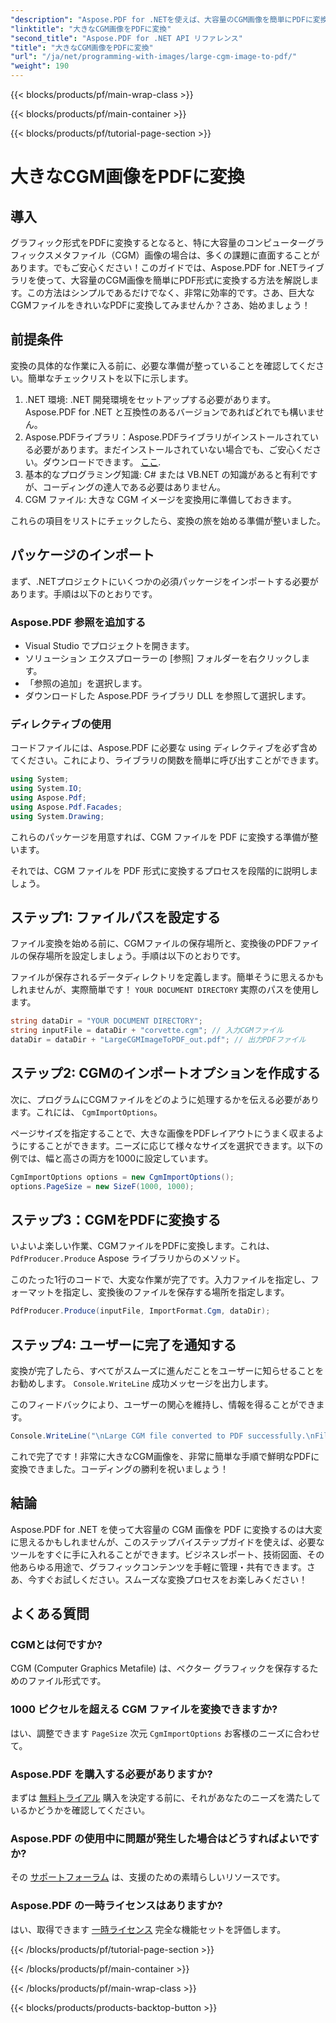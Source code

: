 ```yaml
---
"description": "Aspose.PDF for .NETを使えば、大容量のCGM画像を簡単にPDFに変換できます。この簡単なガイドに従って、迅速かつ効果的な変換プロセスを実現しましょう。"
"linktitle": "大きなCGM画像をPDFに変換"
"second_title": "Aspose.PDF for .NET API リファレンス"
"title": "大きなCGM画像をPDFに変換"
"url": "/ja/net/programming-with-images/large-cgm-image-to-pdf/"
"weight": 190
---
```


{{< blocks/products/pf/main-wrap-class >}}

{{< blocks/products/pf/main-container >}}

{{< blocks/products/pf/tutorial-page-section >}}

# 大きなCGM画像をPDFに変換

## 導入

グラフィック形式をPDFに変換するとなると、特に大容量のコンピューターグラフィックスメタファイル（CGM）画像の場合は、多くの課題に直面することがあります。でもご安心ください！このガイドでは、Aspose.PDF for .NETライブラリを使って、大容量のCGM画像を簡単にPDF形式に変換する方法を解説します。この方法はシンプルであるだけでなく、非常に効率的です。さあ、巨大なCGMファイルをきれいなPDFに変換してみませんか？さあ、始めましょう！

## 前提条件

変換の具体的な作業に入る前に、必要な準備が整っていることを確認してください。簡単なチェックリストを以下に示します。

1. .NET 環境: .NET 開発環境をセットアップする必要があります。Aspose.PDF for .NET と互換性のあるバージョンであればどれでも構いません。
2. Aspose.PDFライブラリ：Aspose.PDFライブラリがインストールされている必要があります。まだインストールされていない場合でも、ご安心ください。ダウンロードできます。 [ここ](https://releases。aspose.com/pdf/net/).
3. 基本的なプログラミング知識: C# または VB.NET の知識があると有利ですが、コーディングの達人である必要はありません。
4. CGM ファイル: 大きな CGM イメージを変換用に準備しておきます。

これらの項目をリストにチェックしたら、変換の旅を始める準備が整いました。

## パッケージのインポート

まず、.NETプロジェクトにいくつかの必須パッケージをインポートする必要があります。手順は以下のとおりです。

### Aspose.PDF 参照を追加する

- Visual Studio でプロジェクトを開きます。
- ソリューション エクスプローラーの [参照] フォルダーを右クリックします。
- 「参照の追加」を選択します。
- ダウンロードした Aspose.PDF ライブラリ DLL を参照して選択します。

### ディレクティブの使用

コードファイルには、Aspose.PDF に必要な using ディレクティブを必ず含めてください。これにより、ライブラリの関数を簡単に呼び出すことができます。

```csharp
using System;
using System.IO;
using Aspose.Pdf;
using Aspose.Pdf.Facades;
using System.Drawing;
```

これらのパッケージを用意すれば、CGM ファイルを PDF に変換する準備が整います。

それでは、CGM ファイルを PDF 形式に変換するプロセスを段階的に説明しましょう。

## ステップ1: ファイルパスを設定する

ファイル変換を始める前に、CGMファイルの保存場所と、変換後のPDFファイルの保存場所を設定しましょう。手順は以下のとおりです。

ファイルが保存されるデータディレクトリを定義します。簡単そうに思えるかもしれませんが、実際簡単です！ `YOUR DOCUMENT DIRECTORY` 実際のパスを使用します。

```csharp
string dataDir = "YOUR DOCUMENT DIRECTORY";
string inputFile = dataDir + "corvette.cgm"; // 入力CGMファイル
dataDir = dataDir + "LargeCGMImageToPDF_out.pdf"; // 出力PDFファイル
```

## ステップ2: CGMのインポートオプションを作成する

次に、プログラムにCGMファイルをどのように処理するかを伝える必要があります。これには、 `CgmImportOptions`。

ページサイズを指定することで、大きな画像をPDFレイアウトにうまく収まるようにすることができます。ニーズに応じて様々なサイズを選択できます。以下の例では、幅と高さの両方を1000に設定しています。

```csharp
CgmImportOptions options = new CgmImportOptions();
options.PageSize = new SizeF(1000, 1000);
```

## ステップ3：CGMをPDFに変換する

いよいよ楽しい作業、CGMファイルをPDFに変換します。これは、 `PdfProducer.Produce` Aspose ライブラリからのメソッド。

このたった1行のコードで、大変な作業が完了です。入力ファイルを指定し、フォーマットを指定し、変換後のファイルを保存する場所を指定します。

```csharp
PdfProducer.Produce(inputFile, ImportFormat.Cgm, dataDir);
```

## ステップ4: ユーザーに完了を通知する

変換が完了したら、すべてがスムーズに進んだことをユーザーに知らせることをお勧めします。 `Console.WriteLine` 成功メッセージを出力します。

このフィードバックにより、ユーザーの関心を維持し、情報を得ることができます。

```csharp
Console.WriteLine("\nLarge CGM file converted to PDF successfully.\nFile saved at " + dataDir);
```

これで完了です！非常に大きなCGM画像を、非常に簡単な手順で鮮明なPDFに変換できました。コーディングの勝利を祝いましょう！

## 結論

Aspose.PDF for .NET を使って大容量の CGM 画像を PDF に変換するのは大変に思えるかもしれませんが、このステップバイステップガイドを使えば、必要なツールをすぐに手に入れることができます。ビジネスレポート、技術図面、その他あらゆる用途で、グラフィックコンテンツを手軽に管理・共有できます。さあ、今すぐお試しください。スムーズな変換プロセスをお楽しみください！

## よくある質問

### CGMとは何ですか?
CGM (Computer Graphics Metafile) は、ベクター グラフィックを保存するためのファイル形式です。

### 1000 ピクセルを超える CGM ファイルを変換できますか?
はい、調整できます `PageSize` 次元 `CgmImportOptions` お客様のニーズに合わせて。

### Aspose.PDF を購入する必要がありますか?
まずは [無料トライアル](https://releases.aspose.com/) 購入を決定する前に、それがあなたのニーズを満たしているかどうかを確認してください。

### Aspose.PDF の使用中に問題が発生した場合はどうすればよいですか?
その [サポートフォーラム](https://forum.aspose.com/c/pdf/10) は、支援のための素晴らしいリソースです。

### Aspose.PDF の一時ライセンスはありますか?
はい、取得できます [一時ライセンス](https://purchase.aspose.com/temporary-license/) 完全な機能セットを評価します。

{{< /blocks/products/pf/tutorial-page-section >}}

{{< /blocks/products/pf/main-container >}}

{{< /blocks/products/pf/main-wrap-class >}}

{{< blocks/products/products-backtop-button >}}